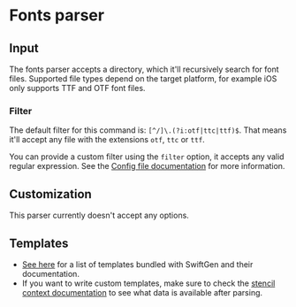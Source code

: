 # Fonts parser

## Input

The fonts parser accepts a directory, which it'll recursively search for font files. Supported file types depend on the target platform, for example iOS only supports TTF and OTF font files.

### Filter

The default filter for this command is: `[^/]\.(?i:otf|ttc|ttf)$`. That means it'll accept any file with the extensions `otf`, `ttc` or `ttf`.

You can provide a custom filter using the `filter` option, it accepts any valid regular expression. See the [Config file documentation](../ConfigFile.md) for more information.

## Customization

This parser currently doesn't accept any options.

## Templates

* [See here](../templates/fonts) for a list of templates bundled with SwiftGen and their documentation.
* If you want to write custom templates, make sure to check the [stencil context documentation](../SwiftGenKit%20Contexts/Fonts.md) to see what data is available after parsing.
